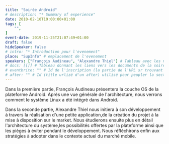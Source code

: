 ```yaml
---
title: "Soirée Android"
# description: "* Summary of experience"
date: 2010-02-10T19:00:00+01:00
tags: [
    "",
]
event-date: 2019-11-25T21:07:49+01:00
draft: false
hideSpeaker: false
# intro: "* Introduction pour l'evenement"
place: "SupInfo" # emplacement de l'evenement
speakers: ["François Audineau", "Alexandre Thiel"] # Tableau avec les nom des speakers entre " et séparé par des , et doit être identique au titre du speaker enregistré !
# docs: [[]] # Tableau donnant les liens vers les documents de la soirée hors affiche - exemple : [["L'inauguration","http://toursjug.cloud.xwiki.com/xwiki/bin/download/Meetings/20080409/InaugurationToursJUG.pdf"], ["Unitils et Selenium","Unitils-Selenium.pdf"]]
# eventbrite: "" # Id de l'inscription (la partie de l'URL sr trouvant après https://www.eventbrite.fr/e/ )
# after: "" # Id (title urlizé d'un after) utilisé pour peupler la section after d'un evvent (exemple : apside-after-01)
---
```


Dans la première partie, François Audineau présentera la couche OS de la plateforme Android. 
Après une vue générale de l'architecture, nous verrons comment le système Linux a été intégré dans Android. 

Dans la seconde partie, Alexandre Thiel nous initiera à son développement à travers la réalisation d'une petite application,de la création du projet à la mise à disposition sur le market.
Nous étudierons ensuite plus en détail l'architecture du système,les possibilités offertes par la plateforme ainsi que les pièges à éviter pendant le développement.
Nous réfléchirons enfin aux stratégies à adopter dans le contexte actuel du marché mobile.

